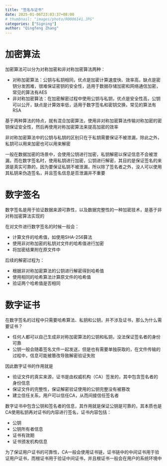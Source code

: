 ```yaml
---
title: "签名与证书"
date: 2025-01-06T23:03:37+08:00
# thumbnail: "images/photo/R0006141.JPG"
categories: ["Signing"]
author: "Qingfeng Zhang"
---
```


# 加密算法

加密算法可以分为对称加密和非对称加密算法两种：
- 对称加密算法：公钥与私钥相同，优点是加密计算速度快、效率高，缺点是密钥分发困难，很难保证密钥的安全性，适用于数据存储加密和网络通信加密，常见的算法有AES
- 非对称加密算法：在加密解密过程中使用公钥与私钥，优点是安全性高，公钥可以公开，缺点是计算效率低，适用于数字签名和密钥交换，常见的算法有RSA

基于两种算法的特点，就有混合加密算法，使用非对称加密算法传输对称加密的密钥保证安全性，然后再使用对称加密算法来提高加密的效率

非对称加密算法中的公钥与私钥的区别只在于私钥需要保证不被泄漏，除此之外，私钥可以用来加密也可以用来解密

一般在数据加密的场景中，会使用公钥进行加密，私钥解密以保证信息不会被泄漏，而在数字签名时，使用私钥进行加密，公钥进行解密，其目的是保证签名的来源是真实可靠的，因为要保证私钥不被泄漏，所以除了签名者之外，没人可以使用其私钥来伪造签名，并且签名信息是否泄漏并不重要

# 数字签名

数字签名是用于验证数据来源可靠性，以及数据完整性的一种加密技术，是基于非对称加密算法实现的

在对文件进行数字签名的时候一般会：
- 计算文件的哈希值，如使用SHA-256算法
- 使用非对称加密的私钥对文件的哈希值进行加密
- 将加密结果附在原文件中

后续的解密过程为：
- 根据非对称加密算法的公钥进行解密得到哈希值
- 使用相同的哈希算法计算原文件的哈希值
- 验证两个哈希值是否相同

# 数字证书

在数字签名的过程中只需要哈希算法、私钥和公钥，并不涉及证书，那么为什么需要证书？

- 任何人都可以自己生成非对称加密算法的公钥和私钥，没法保证签名者的身份可靠
- 公钥一般会随着签名文件一起发送，但是也有需要单独获取的，在文件传输的过程中，信息可能被篡改导致解密验证失败

因此数字证书的作用就是

- 验证文件的真实来源，证书是由权威机构（CA）签发的，其中包含签名者的身份信息
- 保证文件的完整性，保证解密验证使用的公钥完整没有被篡改
- 建立信任关系，用户可以信任CA，从而间接信任签名者

数字证书中包含公钥和签名者的信息，其作用就是保证公钥是可靠的，其本质也是CA使用私钥再对证书的内容进行签名，证书内容包括：

- 公钥
- 公钥所有者信息
- 证书有效期
- 证书颁发机构信息

为了保证用户证书的可靠性，CA一般会使用证书链，证书链中的中间证书用于验证用户证书，而根证书用于验证中间证书，并且根证书一般会在用户的系统环境中